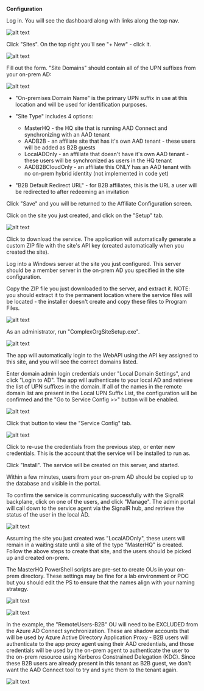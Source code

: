 
__Configuration__

Log in. You will see the dashboard along with links along the top nav.

![alt text][Dash]

Click "Sites". On the top right you'll see "+ New" - click it.

![alt text][AddSite]

Fill out the form. "Site Domains" should contain all of the UPN suffixes from your on-prem AD:

![alt text][UPNSuffix]

* "On-premises Domain Name" is the primary UPN suffix in use at this location and will be used for identification purposes.

* "Site Type" includes 4 options:
  * MasterHQ - the HQ site that is running AAD Connect and synchronizing with an AAD tenant
  * AADB2B - an affiliate site that has it's own AAD tenant - these users will be added as B2B guests
  * LocalADOnly - an affiliate that doesn't have it's own AAD tenant - these users will be synchronized as users in the HQ tenant
  * AADB2BCloudOnly - an affiliate this ONLY has an AAD tenant with no on-prem hybrid identity (not implemented in code yet)

* "B2B Default Redirect URL" - for B2B affiliates, this is the URL a user will be redirected to after redeeming an invitation

Click "Save" and you will be returned to the Affiliate Configuration screen.

Click on the site you just created, and click on the "Setup" tab.

![alt text][ServiceDL]

Click to download the service. The application will automatically generate a custom ZIP file with the site's API key (created automatically when you created the site).

Log into a Windows server at the site you just configured. This server should be a member server in the on-prem AD you specified in the site configuration.

Copy the ZIP file you just downloaded to the server, and extract it. NOTE: you should extract it to the permanent location where the service files will be located - the installer doesn't create and copy these files to Program Files.

![alt text][ServiceFiles]

As an administrator, run "ComplexOrgSiteSetup.exe".

![alt text][ServiceInstaller]

The app will automatically login to the WebAPI using the API key assigned to this site, and you will see the correct domains listed.

Enter domain admin login credentials under "Local Domain Settings", and click "Login to AD". The app will authenticate to your local AD and retrieve
the list of UPN suffixes in the domain. If all of the names in the remote domain list are present in the Local UPN Suffix List, the configuration
will be confirmed and the "Go to Service Config >>" button will be enabled.

![alt text][ServiceInstaller2]

Click that button to view the "Service Config" tab.

![alt text][ServiceInstaller3]

Click to re-use the credentials from the previous step, or enter new credentials. This is the account that the service will be installed to run as.

Click "Install". The service will be created on this server, and started.

Within a few minutes, users from your on-prem AD should be copied up to the database and visible in the portal. 

To confirm the service is communicating successfully with the SignalR backplane, click on one of the users, and click "Manage". The admin portal will
call down to the service agent via the SignalR hub, and retrieve the status of the user in the local AD.

![alt text][ManageOnPrem]

Assuming the site you just created was "LocalADOnly", these users will remain in a waiting state until a site of the type "MasterHQ" is created. Follow the above steps to create that site, and the users should be picked up and created on-prem.

The MasterHQ PowerShell scripts are pre-set to create OUs in your on-prem directory. These settings may be fine for a lab environment or POC but you should edit the PS to ensure that the names align with your naming strategy.

![alt text][HQOUs]

![alt text][InitOUs]

In the example, the "RemoteUsers-B2B" OU will need to be EXCLUDED from the Azure AD Connect synchronization. These are shadow accounts that
will be used by Azure Active Directory Application Proxy - B2B users will authenticate to the app proxy agent using their AAD credentials, and those
credentials will be used by the on-prem agent to authenticate the user to the on-prem resource using Kerberos Constrained Delegation (KDC). Since these
B2B users are already present in this tenant as B2B guest, we don't want the AAD Connect tool to try and sync them to the tenant again.

![alt text][OUFilter]



[Dash]: ../DocImages/SiteDashboard.png "Site Dashboard"
[AddSite]: ../DocImages/AddSite.png "Add New Site"
[ServiceDL]: ../DocImages/SiteSetupDownload.png "Site Service Download"
[UPNSuffix]: ../DocImages/UPNSuffixesOnPrem.png "Manage On-prem UPN Suffixes"
[ServiceFiles]: ../DocImages/ServiceFiles.png "Relay Service Files"
[ServiceInstaller]: ../DocImages/ServiceInstaller.png "Relay Service Installer"
[ServiceInstaller2]: ../DocImages/ServiceInstaller2.png "Service Confirmed"
[ServiceInstaller3]: ../DocImages/ServiceInstaller3.png "Install Service"
[ManageOnPrem]: ../DocImages/UserOnPremManage.png "Manage On-prem user"
[InitOUs]: ../DocImages/InitHQ.png "PS script that init's HQ settings"
[HQOUs]: ../DocImages/HQOUs.png "HQ OUs in Users and Computers"
[OUFilter]: ../DocImages/ConnectOUFilter.png "AAD Connect - OU filter"
